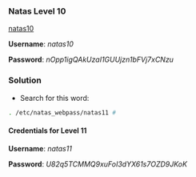 ### Natas Level 10 

[natas10](http://natas10.natas.labs.overthewire.org)

**Username**: *natas10*

**Password**: *nOpp1igQAkUzaI1GUUjzn1bFVj7xCNzu*


### Solution

- Search for this word: 
```bash
. /etc/natas_webpass/natas11 # 
```


#### Credentials for Level 11 

**Username**: *natas11*

**Password**: *U82q5TCMMQ9xuFoI3dYX61s7OZD9JKoK*

